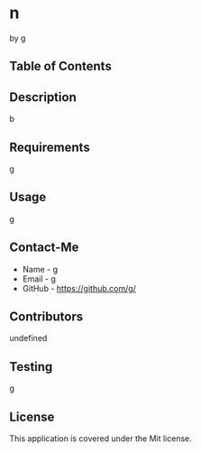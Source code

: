 # n
by g

## Table of Contents

## Description
b
## Requirements
g
## Usage
g
## Contact-Me 
* Name - g
* Email - g
* GitHub - https://github.com/g/
## Contributors
undefined
## Testing
g

## License
This application is covered under the Mit license.